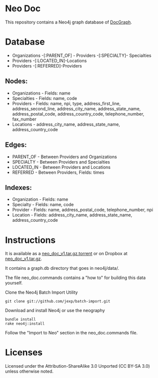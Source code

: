 Neo Doc
========

This repository contains a Neo4j graph database of <a href='http://docgraph.org'>DocGraph</a>.


Database
========

* Organizations -[:PARENT_OF] - Providers -[:SPECIALTY]- Specialties
* Providers -[:LOCATED_IN]-Locations
* Providers -[:REFERRED]-Providers

Nodes:
--------

* Organizations - Fields: name
* Specialties - Fields: name, code
* Providers - Fields: name, npi, type, address_first_line, address_second_line, address_city_name, address_state_name, address_postal_code, address_country_code, telephone_number, fax_number
* Locations - address_city_name, address_state_name, address_country_code

Edges:
--------

* PARENT_OF - Between Providers and Organizations
* SPECIALTY - Between Providers and Specialties
* LOCATED_IN - Between Providers and Locations
* REFERRED - Between Providers, Fields: times


Indexes:
--------

* Organization - Fields: name
* Specialty - Fields: name, code
* Provider - Fields: name, address_postal_code, telephone_number, npi
* Location - Fields: address_city_name, address_state_name, address_country_code


Instructions
========

It is available as a [neo_doc_v1.tar.gz.torrent](https://raw.github.com/maxdemarzi/neo_doc/master/neo_doc_v1.tar.gz.torrent)
or on Dropbox at [neo_doc_v1.tar.gz](https://dl.dropboxusercontent.com/u/57740873/neo_doc_v1.tar.gz).

It contains a graph.db directory that goes in neo4j/data/.


The file neo_doc.commands contains a "how to" for building this data yourself.


Clone the Neo4j Batch Import Utility

    git clone git://github.com/jexp/batch-import.git

Download and install Neo4j or use the neography

    bundle install
    rake neo4j:install

Follow the "Import to Neo" section in the neo_doc.commands file.


Licenses
========

Licensed under the Attribution-ShareAlike 3.0 Unported (CC BY-SA 3.0) unless otherwise noted.







